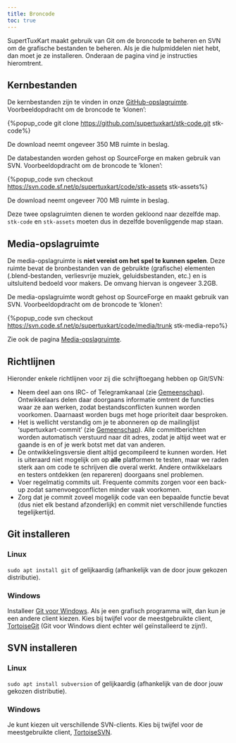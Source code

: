 ```yaml
---
title: Broncode
toc: true
---
```

SupertTuxKart maakt gebruik van Git om de broncode te beheren en SVN om de grafische bestanden te beheren. Als je die hulpmiddelen niet hebt, dan moet je ze installeren. Onderaan de pagina vind je instructies hieromtrent.

## Kernbestanden

De kernbestanden zijn te vinden in onze [GitHub-opslagruimte](https://github.com/supertuxkart/stk-code). Voorbeeldopdracht om de broncode te ‘klonen’:

{%popup_code
git clone https://github.com/supertuxkart/stk-code.git stk-code%}

De download neemt ongeveer 350 MB ruimte in beslag.

De databestanden worden gehost op SourceForge en maken gebruik van SVN. Voorbeeldopdracht om de broncode te ‘klonen’:

{%popup_code
svn checkout https://svn.code.sf.net/p/supertuxkart/code/stk-assets stk-assets%}

De download neemt ongeveer 700 MB ruimte in beslag.

Deze twee opslagruimten dienen te worden gekloond naar dezelfde map. `stk-code` en `stk-assets` moeten dus in dezelfde bovenliggende map staan.

## Media-opslagruimte

De media-opslagruimte is **niet vereist om het spel te kunnen spelen**. Deze ruimte bevat de bronbestanden van de gebruikte (grafische) elementen (.blend-bestanden, verliesvrije muziek, geluidsbestanden, etc.) en is uitsluitend bedoeld voor makers. De omvang hiervan is ongeveer 3.2GB.

De media-opslagruimte wordt gehost op SourceForge en maakt gebruik van SVN. Voorbeeldopdracht om de broncode te ‘klonen’:

{%popup_code
svn checkout https://svn.code.sf.net/p/supertuxkart/code/media/trunk stk-media-repo%}

Zie ook de pagina [Media-opslagruimte](Media_Repo).

## Richtlijnen

Hieronder enkele richtlijnen voor zij die schrijftoegang hebben op Git/SVN:

* Neem deel aan ons IRC- of Telegramkanaal (zie [Gemeenschap](Community)). Ontwikkelaars delen daar doorgaans informatie omtrent de functies waar ze aan werken, zodat bestandsconflicten kunnen worden voorkomen. Daarnaast worden bugs met hoge prioriteit daar besproken.
* Het is wellicht verstandig om je te abonneren op de mailinglijst ‘supertuxkart-commit’ (zie [Gemeenschap](Community)). Alle commitberichten worden automatisch verstuurd naar dit adres, zodat je altijd weet wat er gaande is en of je werk botst met dat van anderen.
* De ontwikkelingsversie dient altijd gecompileerd te kunnen worden. Het is uiteraard niet mogelijk om op **alle** platformen te testen, maar we raden sterk aan om code te schrijven die overal werkt. Andere ontwikkelaars en testers ontdekken (en repareren) doorgaans snel problemen.
* Voer regelmatig commits uit. Frequente commits zorgen voor een back-up zodat samenvoegconflicten minder vaak voorkomen.
* Zorg dat je commit zoveel mogelijk code van een bepaalde functie bevat (dus niet elk bestand afzonderlijk) en commit niet verschillende functies tegelijkertijd.

## Git installeren

### Linux
`sudo apt install git` of gelijkaardig (afhankelijk van de door jouw gekozen distributie).

### Windows
Installeer [Git voor Windows](https://github.com/git-for-windows/git/releases/latest). Als je een grafisch programma wilt, dan kun je een andere client kiezen. Kies bij twijfel voor de meestgebruikte client, [TortoiseGit](https://tortoisegit.org/download) (Git voor Windows dient echter wél geïnstalleerd te zijn!).

## SVN installeren

### Linux
`sudo apt install subversion` of gelijkaardig (afhankelijk van de door jouw gekozen distributie).

### Windows
Je kunt kiezen uit verschillende SVN-clients. Kies bij twijfel voor de meestgebruikte client, [TortoiseSVN](https://tortoisesvn.net/downloads.html).

